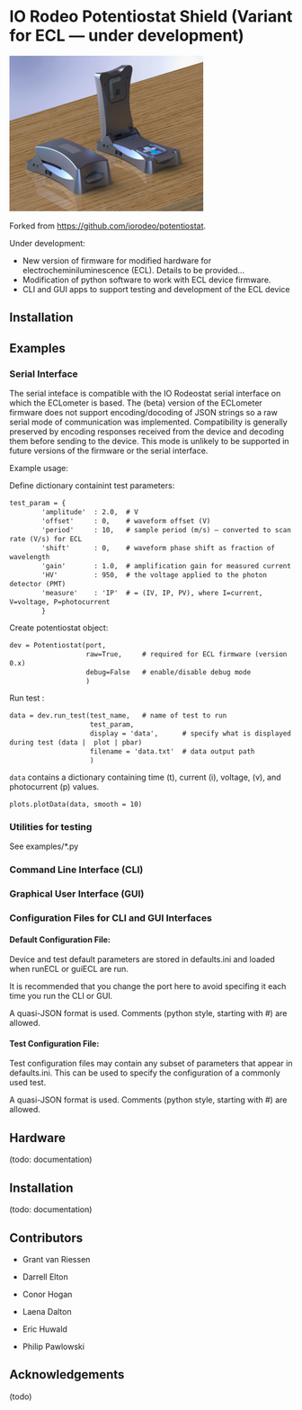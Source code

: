 # IO Rodeo Potentiostat Shield (Variant for ECL — under development)

![Alt text](assets/ECLometer_med.png)

Forked from https://github.com/iorodeo/potentiostat. 

Under development:
  - New version of firmware for modified hardware for electrocheminiluminescence (ECL). Details to be provided...
  - Modification of python software to work with ECL device firmware.
  - CLI and GUI apps to support testing and development of the ECL device


## Installation


## Examples


### Serial Interface

The serial inteface is compatible with the IO Rodeostat serial interface on which the ECLometer is based.  The (beta)
version of the ECLometer firmware does not support encoding/docoding of JSON strings so a raw serial mode of communication was implemented.  Compatibility is generally preserved by encoding responses received from the device and decoding them before sending to the device. This mode is unlikely to be supported in future versions of the firmware or the serial interface.

Example usage:

Define dictionary containint test parameters:
```
test_param = {
        'amplitude'  : 2.0,  # V
        'offset'     : 0,    # waveform offset (V)
        'period'     : 10,   # sample period (m/s) — converted to scan rate (V/s) for ECL
        'shift'      : 0,    # waveform phase shift as fraction of wavelength
        'gain'       : 1.0,  # amplification gain for measured current
        'HV'         : 950,  # the voltage applied to the photon detector (PMT)
        'measure'    : 'IP'  # = (IV, IP, PV), where I=current, V=voltage, P=photocurrent
        }
```

Create potentiostat object:
```
dev = Potentiostat(port, 
                   raw=True,     # required for ECL firmware (version 0.x)
                   debug=False   # enable/disable debug mode
                   )     
```

Run test :

```
data = dev.run_test(test_name,   # name of test to run
                    test_param,  
                    display = 'data',      # specify what is displayed during test (data |  plot | pbar)
                    filename = 'data.txt'  # data output path
                    )
```


`data` contains a dictionary containing time (t), current (i), voltage, (v), and photocurrent (p) values. 

```
plots.plotData(data, smooth = 10)
```


### Utilities for testing

See examples/*.py

### Command Line Interface (CLI)


### Graphical User Interface (GUI)

### Configuration Files for CLI and GUI Interfaces

#### Default Configuration File:

Device and test default parameters are stored in defaults.ini and loaded when runECL or guiECL are run.

It is recommended that you change the port here to avoid specifing it each time you run the CLI or GUI.

A quasi-JSON format is used.  Comments (python style, starting with #) are allowed.

#### Test Configuration File:

Test configuration files may contain any subset of parameters that appear in defaults.ini.  This can be used to specify the
configuration of a commonly used test.

A quasi-JSON format is used.  Comments (python style, starting with #) are allowed.


## Hardware

(todo: documentation)

## Installation

(todo: documentation)

## Contributors


- Grant van Riessen

- Darrell Elton

- Conor Hogan 

- Laena Dalton

- Eric Huwald

- Philip Pawlowski


## Acknowledgements

(todo)
